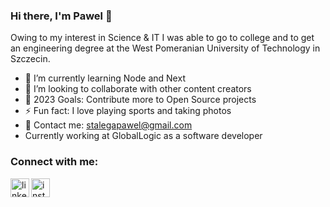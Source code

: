 ### Hi there, I'm Pawel 👋

Owing to my interest in Science & IT I was able to go to college and to get an engineering degree at the West Pomeranian University of Technology in Szczecin. 

- 🌱 I’m currently learning Node and Next
- 👯 I’m looking to collaborate with other content creators
- 🥅 2023 Goals: Contribute more to Open Source projects
- ⚡ Fun fact: I love playing sports and taking photos
- 📇 Contact me: stalegapawel@gmail.com
- Currently working at GlobalLogic as a software developer

### Connect with me:

[<img align="left" alt="linkedin" width="30px" src="https://cdn.jsdelivr.net/npm/simple-icons@v3/icons/linkedin.svg" />][linkedin]
[<img align="left" alt="instagram" width="30px" src="https://cdn.jsdelivr.net/npm/simple-icons@v3/icons/instagram.svg" />][instagram]

[instagram]: https://www.instagram.com/stalugaexpert
[linkedin]: https://www.linkedin.com/in/pawelstalega/
